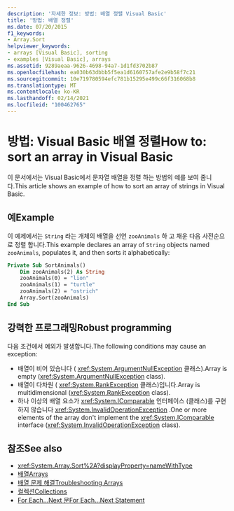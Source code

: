 ```yaml
---
description: '자세한 정보: 방법: 배열 정렬 Visual Basic'
title: '방법: 배열 정렬'
ms.date: 07/20/2015
f1_keywords:
- Array.Sort
helpviewer_keywords:
- arrays [Visual Basic], sorting
- examples [Visual Basic], arrays
ms.assetid: 9289aeaa-9626-4698-94a7-1d1fd3702b87
ms.openlocfilehash: ea030b63dbbb5f5ea1d6160757afe2e9b58f7c21
ms.sourcegitcommit: 10e719780594efc781b15295e499c66f316068b8
ms.translationtype: MT
ms.contentlocale: ko-KR
ms.lasthandoff: 02/14/2021
ms.locfileid: "100462765"
---
```

# <a name="how-to-sort-an-array-in-visual-basic"></a><span data-ttu-id="49080-103">방법: Visual Basic 배열 정렬</span><span class="sxs-lookup"><span data-stu-id="49080-103">How to: sort an array in Visual Basic</span></span>

<span data-ttu-id="49080-104">이 문서에서는 Visual Basic에서 문자열 배열을 정렬 하는 방법의 예를 보여 줍니다.</span><span class="sxs-lookup"><span data-stu-id="49080-104">This article shows an example of how to sort an array of strings in Visual Basic.</span></span>

## <a name="example"></a><span data-ttu-id="49080-105">예</span><span class="sxs-lookup"><span data-stu-id="49080-105">Example</span></span>

<span data-ttu-id="49080-106">이 예제에서는 `String` 라는 개체의 배열을 선언 `zooAnimals` 하 고 채운 다음 사전순으로 정렬 합니다.</span><span class="sxs-lookup"><span data-stu-id="49080-106">This example declares an array of `String` objects named `zooAnimals`, populates it, and then sorts it alphabetically:</span></span>
  
```vb
Private Sub SortAnimals()
    Dim zooAnimals(2) As String
    zooAnimals(0) = "lion"
    zooAnimals(1) = "turtle"
    zooAnimals(2) = "ostrich"
    Array.Sort(zooAnimals)
End Sub
```

## <a name="robust-programming"></a><span data-ttu-id="49080-107">강력한 프로그래밍</span><span class="sxs-lookup"><span data-stu-id="49080-107">Robust programming</span></span>

<span data-ttu-id="49080-108">다음 조건에서 예외가 발생합니다.</span><span class="sxs-lookup"><span data-stu-id="49080-108">The following conditions may cause an exception:</span></span>

- <span data-ttu-id="49080-109">배열이 비어 있습니다 ( <xref:System.ArgumentNullException> 클래스).</span><span class="sxs-lookup"><span data-stu-id="49080-109">Array is empty (<xref:System.ArgumentNullException> class).</span></span>
- <span data-ttu-id="49080-110">배열이 다차원 ( <xref:System.RankException> 클래스)입니다.</span><span class="sxs-lookup"><span data-stu-id="49080-110">Array is multidimensional (<xref:System.RankException> class).</span></span>
- <span data-ttu-id="49080-111">하나 이상의 배열 요소가 <xref:System.IComparable> 인터페이스 (클래스)를 구현 하지 않습니다 <xref:System.InvalidOperationException> .</span><span class="sxs-lookup"><span data-stu-id="49080-111">One or more elements of the array don't implement the <xref:System.IComparable> interface (<xref:System.InvalidOperationException> class).</span></span>

## <a name="see-also"></a><span data-ttu-id="49080-112">참조</span><span class="sxs-lookup"><span data-stu-id="49080-112">See also</span></span>

- <xref:System.Array.Sort%2A?displayProperty=nameWithType>
- [<span data-ttu-id="49080-113">배열</span><span class="sxs-lookup"><span data-stu-id="49080-113">Arrays</span></span>](index.md)
- [<span data-ttu-id="49080-114">배열 문제 해결</span><span class="sxs-lookup"><span data-stu-id="49080-114">Troubleshooting Arrays</span></span>](troubleshooting-arrays.md)
- [<span data-ttu-id="49080-115">컬렉션</span><span class="sxs-lookup"><span data-stu-id="49080-115">Collections</span></span>](../../concepts/collections.md)
- [<span data-ttu-id="49080-116">For Each...Next 문</span><span class="sxs-lookup"><span data-stu-id="49080-116">For Each...Next Statement</span></span>](../../../language-reference/statements/for-each-next-statement.md)
